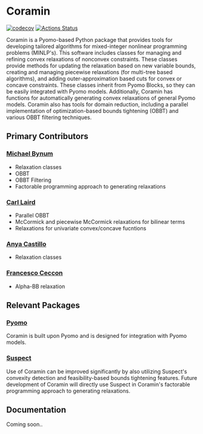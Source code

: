 # Coramin

[![codecov](https://codecov.io/gh/Coramin/Coramin/branch/main_branch/graph/badge.svg)](https://codecov.io/gh/Coramin/Coramin)
[![Actions Status](https://github.com/Coramin/Coramin/workflows/main_ci/badge.svg?branch=main_branch)](https://github.com/Coramin/Coramin/actions)

Coramin is a Pyomo-based Python package that provides tools for
developing tailored algorithms for mixed-integer nonlinear programming
problems (MINLP's). This software includes classes for managing and
refining convex relaxations of nonconvex constraints. These classes
provide methods for updating the relaxation based on new variable
bounds, creating and managing piecewise relaxations (for multi-tree
based algorithms), and adding outer-approximation based cuts for
convex or concave constraints. These classes inherit from Pyomo
Blocks, so they can be easily integrated with Pyomo
models. Additionally, Coramin has functions for automatically
generating convex relaxations of general Pyomo models. Coramin also
has tools for domain reduction, including a parallel implementation
of optimization-based bounds tightening (OBBT) and various OBBT
filtering techniques.

## Primary Contributors
### [Michael Bynum](https://github.com/michaelbynum)
- Relaxation classes
- OBBT
- OBBT Filtering
- Factorable programming approach to generating relaxations

### [Carl Laird](https://github.com/carldlaird)
- Parallel OBBT
- McCormick and piecewise McCormick relaxations for bilinear terms
- Relaxations for univariate convex/concave fucntions

### [Anya Castillo](https://github.com/anyacastillo)
- Relaxation classes

### [Francesco Ceccon](https://github.com/fracek)
- Alpha-BB relaxation

## Relevant Packages

### [Pyomo](https://github.com/Pyomo/pyomo)
Coramin is built upon Pyomo and is designed for integration with Pyomo models.

### [Suspect](https://github.com/cog-imperial/suspect)
Use of Coramin can be improved significantly by also utilizing
Suspect's convexity detection and feasibility-based bounds tightening
features. Future development of Coramin will directly use Suspect in
Coramin's factorable programming approach to generating relaxations.

## Documentation

Coming soon..